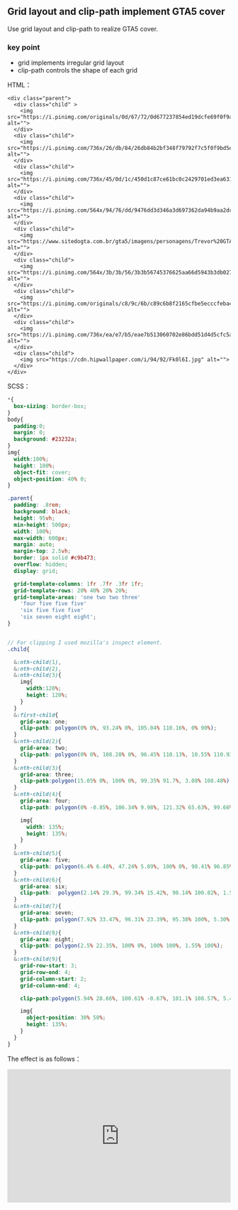 ## Grid layout and clip-path implement GTA5 cover

Use grid layout and clip-path to realize GTA5 cover.

### key point

+ grid implements irregular grid layout
+ clip-path controls the shape of each grid

HTML：

```
<div class="parent">
  <div class="child" >
    <img src="https://i.pinimg.com/originals/0d/67/72/0d677237854ed19dcfe69f0f9a4065ee.jpg" alt="">
  </div>
  <div class="child">
    <img src="https://i.pinimg.com/736x/26/db/84/26db84b2bf348f79792f7c5f0f9bd5ef.jpg" alt="">
  </div>
  <div class="child">
    <img src="https://i.pinimg.com/736x/45/0d/1c/450d1c87ce61bc0c2429701ed3ea631a.jpg" alt="">
  </div>
  <div class="child">
    <img src="https://i.pinimg.com/564x/94/76/dd/9476dd3d346a3d697362da94b9aa2dc2.jpg" alt="">
  </div>
  <div class="child">
    <img src="https://www.sitedogta.com.br/gta5/imagens/personagens/Trevor%20GTA%20V.JPG" alt="">
  </div>
  <div class="child">
    <img src="https://i.pinimg.com/564x/3b/3b/56/3b3b56745376625aa66d5943b3db0275.jpg" alt="">
  </div>
  <div class="child">
    <img src="https://i.pinimg.com/originals/c8/9c/6b/c89c6b8f2165cfbe5ecccfebace1042d.jpg" alt="">
  </div>
  <div class="child">
    <img src="https://i.pinimg.com/736x/ea/e7/b5/eae7b513060702e86bdd51d4d5cfc5ae.jpg" alt="">
  </div>
  <div class="child">
    <img src="https://cdn.hipwallpaper.com/i/94/92/Fk0l6I.jpg" alt="">
  </div>
</div>  

```

SCSS：
```scss
*{
  box-sizing: border-box;
}
body{
  padding:0; 
  margin: 0;
  background: #23232a;
}
img{
  width:100%;
  height: 100%;
  object-fit: cover;
  object-position: 40% 0;
}

.parent{
  padding: .8rem;
  background: black;
  height: 95vh;
  min-height: 500px;
  width: 100%;
  max-width: 600px;
  margin: auto;
  margin-top: 2.5vh;
  border: 1px solid #c9b473;
  overflow: hidden;
  display: grid;

  grid-template-columns: 1fr .7fr .3fr 1fr;
  grid-template-rows: 20% 40% 20% 20%;
  grid-template-areas: 'one two two three'
    'four five five five'
    'six five five five'
    'six seven eight eight';
}


// For clipping I used mozilla's inspect element. 
.child{

  &:nth-child(1),
  &:nth-child(2),
  &:nth-child(3){
    img{
      width:120%;
      height: 120%;
    }
  }
  &:first-child{
    grid-area: one;
    clip-path: polygon(0% 0%, 93.24% 0%, 105.04% 110.16%, 0% 90%);
  }
  &:nth-child(2){
    grid-area: two;
    clip-path: polygon(0% 0%, 108.28% 0%, 96.45% 110.13%, 10.55% 110.93%);
  }
  &:nth-child(3){
    grid-area: three;
    clip-path:polygon(15.05% 0%, 100% 0%, 99.35% 91.7%, 3.08% 108.48%);
  }
  &:nth-child(4){
    grid-area: four;
    clip-path: polygon(0% -0.85%, 106.34% 9.98%, 121.32% 65.63%, 99.66% 109.89%, 1.86% 124.41%);

    img{
      width: 135%;
      height: 135%;
    }
  }
  &:nth-child(5){
    grid-area: five;
    clip-path: polygon(6.4% 6.48%, 47.24% 5.89%, 100% 0%, 98.41% 96.85%, 53.37% 100%, 53% 63.21%, 3.23% 73.02%, 14.30% 44.04%);
  }
  &:nth-child(6){
    grid-area: six;
    clip-path:  polygon(2.14% 29.3%, 99.34% 15.42%, 98.14% 100.82%, 1.57% 101.2%);
  }
  &:nth-child(7){
    grid-area: seven;
    clip-path: polygon(7.92% 33.47%, 96.31% 23.39%, 95.38% 100%, 5.30% 100.85%);
  }
  &:nth-child(8){
    grid-area: eight;
    clip-path: polygon(2.5% 22.35%, 100% 0%, 100% 100%, 1.55% 100%);
  }
  &:nth-child(9){
    grid-row-start: 3;
    grid-row-end: 4;
    grid-column-start: 2;
    grid-column-end: 4; 

    clip-path:polygon(5.94% 28.66%, 100.61% -0.67%, 101.1% 108.57%, 5.4% 126.28%);

    img{
      object-position: 30% 50%;
      height: 135%;
    }
  }
}
```

The effect is as follows：

<iframe height="300" style="width: 100%;" scrolling="no" title="grid-clip-path-gta5-poster" src="https://codepen.io/dvha/embed/xxmaVYa?default-tab=html%2Cresult" frameborder="no" loading="lazy" allowtransparency="true" allowfullscreen="true">
  See the Pen <a href="https://codepen.io/dvha/pen/xxmaVYa">
  grid-clip-path-gta5-poster</a> by HaDV (<a href="https://codepen.io/dvha">@dvha</a>)
  on <a href="https://codepen.io">CodePen</a>.
</iframe>
